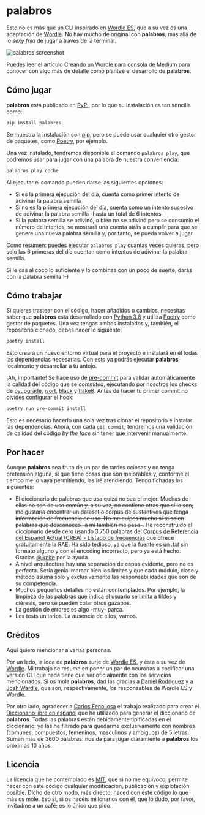 # palabros

Esto no es más que un CLI inspirado en [Wordle ES](https://wordle.danielfrg.com/), que a su vez es una adaptación de [Wordle](https://www.powerlanguage.co.uk/wordle/). No hay mucho de original con **palabros**, más allá de lo _sexy friki_ de jugar a través de la terminal.

![palabros screenshot](https://rawcdn.githack.com/vermicida/palabros/4ab0e73a58113195ca8c4e71698ceb832388f01d/assets/screenshot.png)

Puedes leer el artículo [Creando un Wordle para consola](https://medium.com/@vermicida/creando-un-wordle-para-consola-b284a6ad10a0) de Medium para conocer con algo más de detalle cómo planteé el desarrollo de **palabros**.

## Cómo jugar

**palabros** está publicado en [PyPI](https://pypi.org/), por lo que su instalación es tan sencilla como:

```bash
pip install palabros
```

Se muestra la instalación con [pip](https://pip.pypa.io/en/stable/cli/pip_install/), pero se puede usar cualquier otro gestor de paquetes, como [Poetry](https://python-poetry.org/docs/cli/#add), por ejemplo.

Una vez instalado, tendremos disponible el comando `palabros play`, que podremos usar para jugar con una palabra de nuestra conveniencia:

```bash
palabros play coche
```

Al ejecutar el comando pueden darse las siguientes opciones:

- Si es la primera ejecución del día, cuenta como primer intento de adivinar la palabra semilla
- Si no es la primera ejecución del día, cuenta como un intento sucesivo de adivinar la palabra semilla -hasta un total de 6 intentos-
- Si la palabra semilla se adivinó, o bien no se adivinó pero se consumió el número de intentos, se mostrará una cuenta atrás a cumplir para que se genere una nueva palabra semilla y, por tanto, se pueda volver a jugar

Como resumen: puedes ejecutar `palabros play` cuantas veces quieras, pero solo las 6 primeras del día cuentan como intentos de adivinar la palabra semilla.

Si le das al coco lo suficiente y lo combinas con un poco de suerte, darás con la palabra semilla :-)

## Cómo trabajar

Si quieres trastear con el código, hacer añadidos o cambios, necesitas saber que **palabros** está desarrollado con [Python 3.8](https://www.python.org/downloads/) y utiliza [Poetry](https://python-poetry.org/) como gestor de paquetes. Una vez tengas ambos instalados y, también, el repositorio clonado, debes hacer lo siguiente:

```bash
poetry install
```

Esto creará un nuevo entorno virtual para el proyecto e instalará en él todas las dependencias necesarias. Con esto ya podrás ejecutar **palabros** localmente y desarrollar a tu antojo.

¡Ah, importante! Se hace uso de [pre-commit](https://pre-commit.com/) para validar automáticamente la calidad del código que se _commitea_, ejecutando por nosotros los checks de [pyupgrade](https://github.com/asottile/pyupgrade), [isort](https://github.com/PyCQA/isort), [black](https://github.com/psf/black) y [flake8](https://github.com/PyCQA/flake8). Antes de hacer tu primer commit no olvides configurar el hook:

```bash
poetry run pre-commit install
```

Esto es necesario hacerlo una sola vez tras clonar el repositorio e instalar las dependencias. Ahora, con cada `git commit`, tendremos una validación de calidad del código _by the face_ sin tener que intervenir manualmente.

## Por hacer

Aunque **palabros** sea fruto de un par de tardes ociosas y no tenga pretensión alguna, sí que tiene cosas que son mejorables y, conforme el tiempo me lo vaya permitiendo, las iré atendiendo. Tengo fichadas las siguientes:

- ~~El diccionario de palabras que usa quizá no sea el mejor. Muchas de ellas no son de uso común y, a su vez, no contiene otras que sí lo son; me gustaría encontrar un dataset o corpus de sustantivos que tenga información de frecuencia de uso. No me culpes mucho si te salen palabras que desconoces -a mí también me pasa-.~~ He reconstruido el diccionario desde cero usando 3.750 palabras del [Corpus de Referencia del Español Actual (CREA) - Listado de frecuencias](https://corpus.rae.es/lfrecuencias.html) que ofrece gratuitamente la RAE. Ha sido tedioso, ya que la fuente es un _.txt_ sin formato alguno y con el encoding incorrecto, pero ya está hecho. Gracias [@iknite](https://github.com/iknite) por la ayuda.
- A nivel arquitectura hay una separación de capas evidente, pero no es perfecta. Sería genial marcar bien los límites y que cada módulo, clase y método asuma solo y exclusivamente las responsabilidades que son de su competencia.
- Muchos pequeños detalles no están contemplados. Por ejemplo, la limpieza de las palabras que indica el usuario se limita a tildes y diéresis, pero se pueden colar otros gazapos.
- La gestión de errores es algo -muy- parca.
- Los tests unitarios. La ausencia de ellos, vamos.

## Créditos

Aquí quiero mencionar a varias personas.

Por un lado, la idea de **palabros** surje de [Wordle ES](https://wordle.danielfrg.com/), y ésta a su vez de [Wordle](https://www.powerlanguage.co.uk/wordle/). Mi trabajo se resume en poner un par de neuronas a codificar una versión CLI que nada tiene que ver oficialmente con los servicios mencionados. Si os mola **palabros**, dad las gracias a [Daniel Rodriguez](https://twitter.com/danielfrg) y a [Josh Wardle](https://twitter.com/powerlanguish), que son, respectivamente, los responsables de Wordle ES y Wordle.

Por otro lado, agradecer a [Carlos Fenollosa](https://twitter.com/cfenollosa) el trabajo realizado para crear el [Diccionario libre en español](https://cfenollosa.com/blog/diccionario-libre-en-espanol---free-spanish-dictionary.html) que he utilizado para generar el diccionario de **palabros**. Todas las palabras están debidamente tipificadas en el diccionario: yo las he filtrado para quedarme exclusivamente con nombres (comunes, compuestos, femeninos, masculinos y ambiguos) de 5 letras. Suman más de 3600 palabras: nos da para jugar diaramiente a **palabros** los próximos 10 años.

## Licencia

La licencia que he contemplado es [MIT](./LICENSE), que si no me equivoco, permite hacer con este código cualquier modificación, publicación y explotación posible. Dicho de otro modo, más directo: haced con este código lo que más os mole. Eso sí, si os hacéis millonarios con él, que lo dudo, por favor, invitadme a un café; es lo único que pido.
